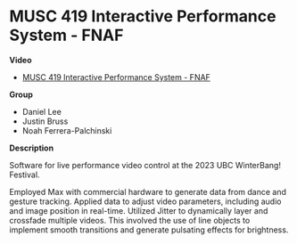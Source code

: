 # MUSC 419 Interactive Performance System - FNAF

**Video**

- [MUSC 419 Interactive Performance System - FNAF](https://www.youtube.com/watch?v=PL8klvnk8J4)

**Group**

- Daniel Lee
- Justin Bruss
- Noah Ferrera-Palchinski

**Description**

Software for live performance video control at the 2023 UBC WinterBang! Festival.

Employed Max with commercial hardware to generate data from dance and gesture tracking. Applied data to adjust video parameters, including audio and image position in real-time. Utilized Jitter to dynamically layer and crossfade multiple videos. This involved the use of line objects to implement smooth transitions and generate pulsating effects for brightness.
